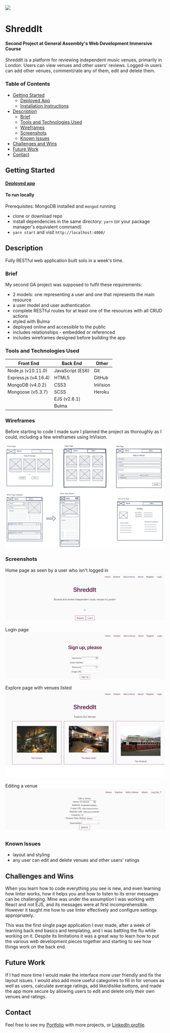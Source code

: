 ![](https://ga-dash.s3.amazonaws.com/production/assets/logo-9f88ae6c9c3871690e33280fcf557f33.png)

# ShreddIt

#### Second Project at General Assembly's Web Development Immersive Course

ShreddIt is a platform for reviewing independent music venues, primarily in London. Users can view venues and other users' reviews. Logged-in users can add other venues, comment/rate any of them, edit and delete them.

### Table of Contents

- [Getting Started](#getting-started)
  - [Deployed App](#deployed-app)
  - [Installation Instructions](#to-run-locally)
- [Description](#description)
  - [Brief](#brief)
  - [Tools and Technologies Used](#tools-and-technologies-used)
  - [Wireframes](#wireframes)
  - [Screenshots](#screenshots)
  - [Known Issues](#known-issues)
- [Challenges and Wins](#challenges-and-wins)
- [Future Work](#future-work)
- [Contact](#contact)


## Getting Started

#### [Deployed app](https://shred-dit.herokuapp.com)

#### To run locally

Prerequisites: MongoDB installed and `mongod` running

- clone or download repo
- install dependencies in the same directory: `yarn` (or your package manager's equivalent command)
- `yarn start` and visit `http://localhost:4000/`


## Description

Fully RESTful web application built solo in a week's time.


### Brief

My second GA project was supposed to fulfil these requirements:

- 2 models: one representing a user and one that represents the main resource
- a user model and user authentication
- complete RESTful routes for at least one of the resources with all CRUD actions
- styled with Bulma
- deployed online and accessible to the public
- includes relationships - embedded or referenced
- includes wireframes designed before building the app


### Tools and Technologies Used

| Front End            | Back End         | Other    |
|----------------------|------------------|----------|
| Node.js (v10.11.0)   | JavaScript (ES6) | Git      |
| Express.js (v4.16.4) | HTML5            | GitHub   |
| MongoDB (v4.0.2)     | CSS3             | InVision |
| Mongoose (v5.3.7)    | SCSS             | Heroku   |
|                      | EJS (v2.6.1)     |          |
|                      | Bulma            |          |


### Wireframes

Before starting to code I made sure I planned the project as thoroughly as I could, including a few wireframes using InVision.

![Wireframes](/wireframes/all-wireframes.png)


### Screenshots

Home page as seen by a user who isn't logged in
![Home page](wireframes/screenshots/shreddit-home.png)

Login page
![Login page](wireframes/screenshots/shreddit-login.png)

Explore page with venues listed
![Index page](wireframes/screenshots/shreddit-explore.png)

Editing a venue
![Edit page](wireframes/screenshots/shreddit-edit.png)


### Known Issues

- layout and styling
- any user can edit and delete venues and other users' ratings


## Challenges and Wins

When you learn how to code everything you see is new, and even learning how linter works, how it helps you and how to listen to its error messages can be challenging. Mine was under the assumption I was working with React and not EJS, and its messages were at first incomprehensible. However it taught me how to use linter effectively and configure settings appropriately.

This was the first single page application I ever made, after a week of learning back end basics and templating, and I was battling the flu while working on it. Despite its limitations it was a great way to learn how to put the various web development pieces together and starting to see how things work on the back end.


## Future Work

If I had more time I would make the interface more user friendly and fix the layout issues. I would also add more useful categories to fill in for venues as well as users, calculate average ratings, add like/dislike buttons, and made the app more secure by allowing users to edit and delete only their own venues and ratings.


## Contact

Feel free to see my [Portfolio](http://terezakinnert.com/) with more projects, or [LinkedIn profile](https://www.linkedin.com/in/terezakinnert/).
